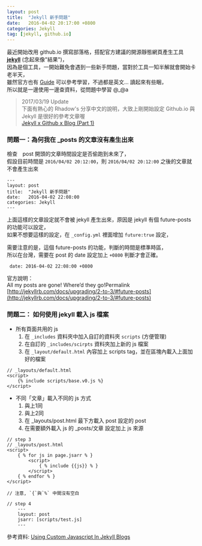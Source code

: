 ```yaml
---
layout: post
title:  "Jekyll 新手問題"
date:   2016-04-02 20:17:00 +0800
categories: Jekyll
tag: [jekyll, github.io]
---
```


最近開始改用 github.io 撰寫部落格，搭配官方建議的開源靜態網頁產生工具 **[jekyll](https://jekyllrb.com/)** (念起來像"結果")，  
因為是個工具，一開始難免會遇到一些新手問題，當對於工具一知半解就會開始卡老半天，  
雖然官方也有 [Guide](https://jekyllrb.com/docs/home/) 可以參考學習，不過都是英文... 讀起來有些睏，  
所以就是一邊使用一邊查資料，從問題中學習 @_@a

> 2017/03/19 Update   
> 下面有熱心的 Rhadow's 分享中文的說明，大致上剛開始設定 Github.io 與 Jekyll 是很好的參考文章喔   
> [Jekyll x Github x Blog (Part 1)](https://rhadow.github.io/2015/02/18/Jekyll-x-Github-x-Blog-Part1/)  

### 問題一：為何我在 _posts 的文章沒有產生出來
檢查　post 開頭的文章時間設定是否偷跑到未來了，  
假設目前時間是 `2016/04/02 20:12:00`，則 `2016/04/02 20:12:00` 之後的文章就不會產生出來 　　
        
    ---
    layout: post
    title:  "Jekyll 新手問題"
    date:   2016-04-02 22:08:00
    categories: Jekyll
    ---
    
上面這樣的文章設定就不會被 jekyll 產生出來，原因是 jekyll 有個 future-posts 的功能可以設定，  
如果不想要這樣的設定，在 `_config.yml` 裡面增加 `future:true` 設定，  

需要注意的是，這個 future-posts 的功能，判斷的時間是標準時區，  
所以在台灣，需要在 post 的 date 設定加上 `+0800` 判斷才會正確。

     date: 2016-04-02 22:08:00 +0800

官方說明：  
All my posts are gone! Where’d they go!Permalink  
[http://jekyllrb.com/docs/upgrading/2-to-3/#future-posts](http://jekyllrb.com/docs/upgrading/2-to-3/#future-posts)


### 問題二： 如何使用 jekyll 載入 js 檔案

- 所有頁面共用的 js
    1. 在 `_includes` 資料夾中加入自訂的資料夾 `scripts` (方便管理)
    2. 在自訂的 `_includes/scirpts` 資料夾加上新的 js 檔案
    3. 在 `_layout/default.html` 內容加上 scripts tag，並在區塊內載入上面加好的檔案  

```
// _layouts/default.html
<script>
    {% include scripts/base.v0.js %}
</script>
``` 

- 不同「文章」載入不同的 js 方式  
    1. 與上1同
    2. 與上2同
    3. 在 _layouts/post.html 最下方載入 post 設定的 post  
    4. 在需要額外載入 js 的 _posts/文章 設定加上 js 來源 

```
// step 3
// _layouts/post.html
<script>
    { % for js in page.jsarr % }
        <script>
            { % include {{js}} % }
        </script>
    { % endfor % }
</script>

// 注意, `{`與`%` 中間沒有空白
```

```
// step 4
    ---
    layout: post
    jsarr: [scripts/test.js]
    ---
```

參考資料: [Using Custom Javascript In Jekyll Blogs](http://etosch.github.io/2016/03/09/using-custom-javascript-in-jekyll-blogs.html)